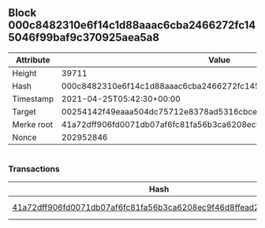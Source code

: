 ## Block 000c8482310e6f14c1d88aaac6cba2466272fc145046f99baf9c370925aea5a8

Attribute | Value
--- | ---
Height | 39711
Hash | 000c8482310e6f14c1d88aaac6cba2466272fc145046f99baf9c370925aea5a8
Timestamp | 2021-04-25T05:42:30+00:00
Target | 00254142f49eaaa504dc75712e8378ad5316cbcead634704b3734b6271167cc4
Merke root | 41a72dff906fd0071db07af6fc81fa56b3ca6208ec9f46d8ffead25dc0a1e47f
Nonce | 202952846

```

```

### Transactions

Hash | Amount
--- | ---
[41a72dff906fd0071db07af6fc81fa56b3ca6208ec9f46d8ffead25dc0a1e47f](41a72dff906fd0071db07af6fc81fa56b3ca6208ec9f46d8ffead25dc0a1e47f.md) | 10.00000000 SKEPTI 
